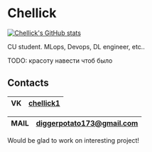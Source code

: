 



# Chellick

[![Chellick's GitHub stats](https://github-readme-stats.vercel.app/api?username=chellick)](https://github.com/chellick/github-readme-stats&theme=gotham&show_icons=true)


CU student. 
MLops, Devops, DL engineer, etc..

TODO: красоту навести чтоб было

## Contacts


|  VK  | [chellick1](https://vk.com/chellick1) |
|------|---------------------------------------|

| MAIL | diggerpotato173@gmail.com             |
|------|---------------------------------------|

Would be glad to work on interesting project!
